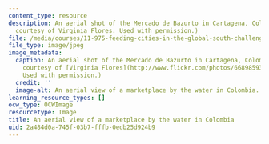```yaml
---
content_type: resource
description: An aerial shot of the Mercado de Bazurto in Cartagena, Colombia. (Image
  courtesy of Virginia Flores. Used with permission.)
file: /media/courses/11-975-feeding-cities-in-the-global-south-challenges-and-opportunities-for-action-in-cartagena-fall-2009/2a484d0a745f03b7fffb0edb25d924b9_11-975f09.jpg
file_type: image/jpeg
image_metadata:
  caption: An aerial shot of the Mercado de Bazurto in Cartagena, Colombia. (Image
    courtesy of [Virginia Flores](http://www.flickr.com/photos/66898593@N00/2954280901/).
    Used with permission.)
  credit: ''
  image-alt: An aerial view of a marketplace by the water in Colombia.
learning_resource_types: []
ocw_type: OCWImage
resourcetype: Image
title: An aerial view of a marketplace by the water in Colombia
uid: 2a484d0a-745f-03b7-fffb-0edb25d924b9
---
```

